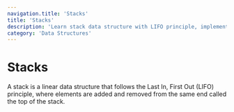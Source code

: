 ```yaml
---
navigation.title: 'Stacks'
title: 'Stacks'
description: 'Learn stack data structure with LIFO principle, implementation, operations, and applications in algorithms and system design.'
category: 'Data Structures'
---
```


# Stacks

A stack is a linear data structure that follows the Last In, First Out (LIFO) principle, where elements are added and removed from the same end called the top of the stack.
